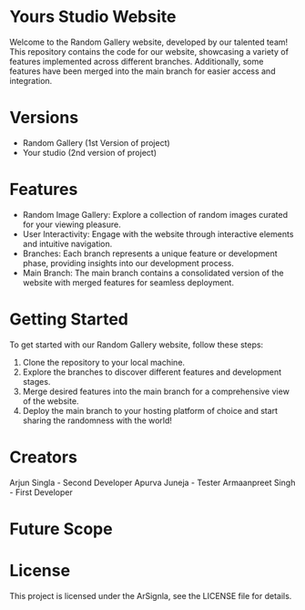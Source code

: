 # Yours Studio Website

Welcome to the Random Gallery website, developed by our talented team! This repository contains the code for our website, showcasing a variety of features implemented across different branches. Additionally, some features have been merged into the main branch for easier access and integration.

# Versions

- Random Gallery (1st Version of project)
- Your studio (2nd version of project)

# Features

- Random Image Gallery: Explore a collection of random images curated for your viewing pleasure.
- User Interactivity: Engage with the website through interactive elements and intuitive navigation.
- Branches: Each branch represents a unique feature or development phase, providing insights into our development process.
- Main Branch: The main branch contains a consolidated version of the website with merged features for seamless deployment.

# Getting Started

To get started with our Random Gallery website, follow these steps:

1. Clone the repository to your local machine.
2. Explore the branches to discover different features and development stages.
3. Merge desired features into the main branch for a comprehensive view of the website.
4. Deploy the main branch to your hosting platform of choice and start sharing the randomness with the world!

# Creators

Arjun Singla - Second Developer
Apurva Juneja - Tester
Armaanpreet Singh - First Developer

# Future Scope

# License

This project is licensed under the ArSignla, see the LICENSE file for details.
